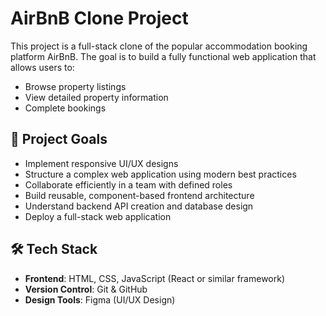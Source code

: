 # AirBnB Clone Project

This project is a full-stack clone of the popular accommodation booking platform AirBnB. The goal is to build a fully functional web application that allows users to:

- Browse property listings
- View detailed property information
- Complete bookings

## 🚀 Project Goals

- Implement responsive UI/UX designs
- Structure a complex web application using modern best practices
- Collaborate efficiently in a team with defined roles
- Build reusable, component-based frontend architecture
- Understand backend API creation and database design
- Deploy a full-stack web application

## 🛠 Tech Stack

- **Frontend**: HTML, CSS, JavaScript (React or similar framework)
- **Version Control**: Git & GitHub
- **Design Tools**: Figma (UI/UX Design)




